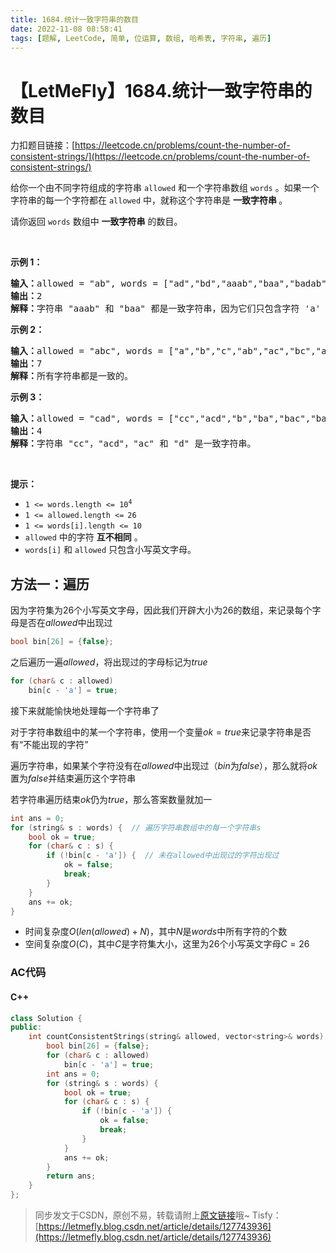 ```yaml
---
title: 1684.统计一致字符串的数目
date: 2022-11-08 08:58:41
tags: [题解, LeetCode, 简单, 位运算, 数组, 哈希表, 字符串, 遍历]
---
```


# 【LetMeFly】1684.统计一致字符串的数目

力扣题目链接：[https://leetcode.cn/problems/count-the-number-of-consistent-strings/](https://leetcode.cn/problems/count-the-number-of-consistent-strings/)

<p>给你一个由不同字符组成的字符串 <code>allowed</code> 和一个字符串数组 <code>words</code> 。如果一个字符串的每一个字符都在 <code>allowed</code> 中，就称这个字符串是 <strong>一致字符串 </strong>。</p>

<p>请你返回 <code>words</code> 数组中 <strong>一致字符串</strong> 的数目。</p>

<p> </p>

<p><strong>示例 1：</strong></p>

<pre>
<b>输入：</b>allowed = "ab", words = ["ad","bd","aaab","baa","badab"]
<b>输出：</b>2
<b>解释：</b>字符串 "aaab" 和 "baa" 都是一致字符串，因为它们只包含字符 'a' 和 'b' 。
</pre>

<p><strong>示例 2：</strong></p>

<pre>
<b>输入：</b>allowed = "abc", words = ["a","b","c","ab","ac","bc","abc"]
<b>输出：</b>7
<b>解释：</b>所有字符串都是一致的。
</pre>

<p><strong>示例 3：</strong></p>

<pre>
<b>输入：</b>allowed = "cad", words = ["cc","acd","b","ba","bac","bad","ac","d"]
<b>输出：</b>4
<b>解释：</b>字符串 "cc"，"acd"，"ac" 和 "d" 是一致字符串。
</pre>

<p> </p>

<p><strong>提示：</strong></p>

<ul>
	<li><code>1 <= words.length <= 10<sup>4</sup></code></li>
	<li><code>1 <= allowed.length <=<sup> </sup>26</code></li>
	<li><code>1 <= words[i].length <= 10</code></li>
	<li><code>allowed</code> 中的字符 <strong>互不相同</strong> 。</li>
	<li><code>words[i]</code> 和 <code>allowed</code> 只包含小写英文字母。</li>
</ul>


    
## 方法一：遍历

因为字符集为26个小写英文字母，因此我们开辟大小为$26$的数组，来记录每个字母是否在$allowed$中出现过

```cpp
bool bin[26] = {false};
```

之后遍历一遍$allowed$，将出现过的字母标记为$true$

```cpp
for (char& c : allowed)
	bin[c - 'a'] = true;
```

接下来就能愉快地处理每一个字符串了

对于字符串数组中的某一个字符串，使用一个变量$ok = true$来记录字符串是否有“不能出现的字符”

遍历字符串，如果某个字符没有在$allowed$中出现过（$bin$为$false$），那么就将$ok$置为$false$并结束遍历这个字符串

若字符串遍历结束$ok$仍为$true$，那么答案数量就加一

```cpp
int ans = 0;
for (string& s : words) {  // 遍历字符串数组中的每一个字符串s
    bool ok = true;
    for (char& c : s) {
        if (!bin[c - 'a']) {  // 未在allowed中出现过的字符出现过
            ok = false;
            break;
        }
    }
    ans += ok;
}
```

+ 时间复杂度$O(len(allowed) + N)$，其中$N$是$words$中所有字符的个数
+ 空间复杂度$O(C)$，其中$C$是字符集大小，这里为26个小写英文字母$C=26$

### AC代码

#### C++

```cpp
class Solution {
public:
    int countConsistentStrings(string& allowed, vector<string>& words) {
        bool bin[26] = {false};
        for (char& c : allowed)
            bin[c - 'a'] = true;
        int ans = 0;
        for (string& s : words) {
            bool ok = true;
            for (char& c : s) {
                if (!bin[c - 'a']) {
                    ok = false;
                    break;
                }
            }
            ans += ok;
        }
        return ans;
    }
};
```

> 同步发文于CSDN，原创不易，转载请附上[原文链接](https://leetcode.letmefly.xyz/2022/11/08/LeetCode%201684.%E7%BB%9F%E8%AE%A1%E4%B8%80%E8%87%B4%E5%AD%97%E7%AC%A6%E4%B8%B2%E7%9A%84%E6%95%B0%E7%9B%AE/)哦~
> Tisfy：[https://letmefly.blog.csdn.net/article/details/127743936](https://letmefly.blog.csdn.net/article/details/127743936)
